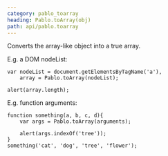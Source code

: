 ```yaml
---
category: pablo_toarray
heading: Pablo.toArray(obj)
path: api/pablo.toarray
---
```


Converts the array-like object into a true array.


E.g. a DOM nodeList:

    var nodeList = document.getElementsByTagName('a'),
        array = Pablo.toArray(nodeList);

    alert(array.length);


E.g. function arguments:

    function something(a, b, c, d){
        var args = Pablo.toArray(arguments);

        alert(args.indexOf('tree'));
    }
    something('cat', 'dog', 'tree', 'flower');
